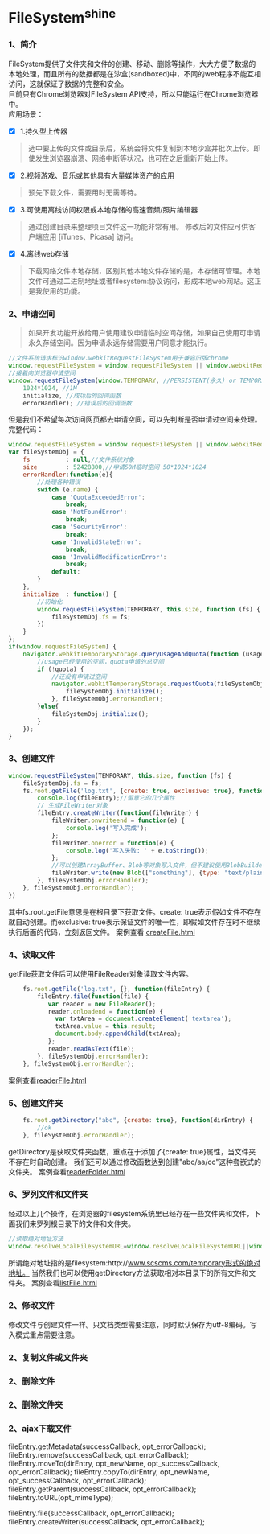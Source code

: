 # FileSystem<sup>shine</sup>
### 1、简介
FileSystem提供了文件夹和文件的创建、移动、删除等操作，大大方便了数据的本地处理，而且所有的数据都是在沙盒(sandboxed)中，不同的web程序不能互相访问，这就保证了数据的完整和安全。<br/>
目前只有Chrome浏览器对FileSystem API支持，所以只能运行在Chrome浏览器中。<br/>
应用场景：

- [x] 1.持久型上传器

>选中要上传的文件或目录后，系统会将文件复制到本地沙盒并批次上传。即使发生浏览器崩溃、网络中断等状况，也可在之后重新开始上传。

- [x] 2.视频游戏、音乐或其他具有大量媒体资产的应用

>预先下载文件，需要用时无需等待。

- [x] 3.可使用离线访问权限或本地存储的高速音频/照片编辑器

>通过创建目录来整理项目文件这一功能非常有用。
>修改后的文件应可供客户端应用 \[iTunes、Picasa] 访问。

- [x] 4.离线web存储<br/>
>下载网络文件本地存储，区别其他本地文件存储的是，本存储可管理。本地文件可通过二进制地址或者filesystem:协议访问，形成本地web网站。这正是我使用的功能。

### 2、申请空间
>如果开发功能开放给用户使用建议申请临时空间存储，如果自己使用可申请永久存储空间。因为申请永远存储需要用户同意才能执行。

```JavaScript
//文件系统请求标识window.webkitRequestFileSystem用于兼容旧版chrome
window.requestFileSystem = window.requestFileSystem || window.webkitRequestFileSystem;
//接着向浏览器申请空间
window.requestFileSystem(window.TEMPORARY, //PERSISTENT(永久) or TEMPORARY(临时)
    1024*1024, //1M
    initialize, //成功后的回调函数
    errorHandler); //错误后的回调函数
```
但是我们不希望每次访问网页都去申请空间，可以先判断是否申请过空间来处理。完整代码：
```JavaScript
window.requestFileSystem = window.requestFileSystem || window.webkitRequestFileSystem;
var fileSystemObj = {
    fs          : null,//文件系统对象
    size        : 52428800,//申请50M临时空间 50*1024*1024
    errorHandler:function(e){
        //处理各种错误
        switch (e.name) {
            case 'QuotaExceededError':
                break;
            case 'NotFoundError':
                break;
            case 'SecurityError':
                break;
            case 'InvalidStateError':
                break;
            case 'InvalidModificationError':
                break;
            default:
        }
    },
    initialize  : function() {
        //初始化
        window.requestFileSystem(TEMPORARY, this.size, function (fs) {
            fileSystemObj.fs = fs;
        })
    }
};
if(window.requestFileSystem) {
    navigator.webkitTemporaryStorage.queryUsageAndQuota(function (usage, quota) {
        //usage已经使用的空间，quota申请的总空间
        if (!quota) {
            //还没有申请过空间
            navigator.webkitTemporaryStorage.requestQuota(fileSystemObj.size, function (grantedBytes) {
                fileSystemObj.initialize();
            }, fileSystemObj.errorHandler);
        }else{
            fileSystemObj.initialize();
        }
    });
}
```
### 3、创建文件
```JavaScript
window.requestFileSystem(TEMPORARY, this.size, function (fs) {
    fileSystemObj.fs = fs;
    fs.root.getFile('log.txt', {create: true, exclusive: true}, function(fileEntry) {
        console.log(fileEntry);//留意它的几个属性
        // 生成FileWriter对象
        fileEntry.createWriter(function(fileWriter) {
            fileWriter.onwriteend = function(e) {
                console.log('写入完成');
            };
            fileWriter.onerror = function(e) {
                console.log('写入失败: ' + e.toString());
            };
            //可以创建ArrayBuffer、Blob等对象写入文件，但不建议使用BlobBuilder弃用方法
            fileWriter.write(new Blob(["something"], {type: "text/plain"}));
        }, fileSystemObj.errorHandler);
    }, fileSystemObj.errorHandler);
})
```
其中fs.root.getFile意思是在根目录下获取文件。create: true表示假如文件不存在就自动创建。而exclusive: true表示保证文件的唯一性，即假如文件存在时不继续执行后面的代码，立刻返回文件。
案例查看 [createFile.html](https://rawgit.com/scscms/FileSystem/master/createFile.html)
### 4、读取文件
getFile获取文件后可以使用FileReader对象读取文件内容。
```JavaScript
    fs.root.getFile('log.txt', {}, function(fileEntry) {
        fileEntry.file(function(file) {
           var reader = new FileReader();    
           reader.onloadend = function(e) {
             var txtArea = document.createElement('textarea');
             txtArea.value = this.result;
             document.body.appendChild(txtArea);
           }; 
           reader.readAsText(file);
        }, fileSystemObj.errorHandler);    
    }, fileSystemObj.errorHandler);
```
案例查看[readerFile.html](https://rawgit.com/scscms/FileSystem/master/readerFile.html)
### 5、创建文件夹
```JavaScript
    fs.root.getDirectory("abc", {create: true}, function(dirEntry) {
        //ok
    }, fileSystemObj.errorHandler);
```
getDirectory是获取文件夹函数，重点在于添加了{create: true}属性，当文件夹不存在时自动创建。
我们还可以通过修改函数达到创建"abc/aa/cc"这种套嵌式的文件夹。
案例查看[readerFolder.html](https://rawgit.com/scscms/FileSystem/master/readerFolder.html)
### 6、罗列文件和文件夹
经过以上几个操作，在浏览器的filesystem系统里已经存在一些文件夹和文件，下面我们来罗列根目录下的文件和文件夹。
```JavaScript
//读取绝对地址方法
window.resolveLocalFileSystemURL=window.resolveLocalFileSystemURL||window.webkitResolveLocalFileSystemURL;
```
所谓绝对地址指的是filesystem:http:\/\/www.scscms.com/temporary形式的绝对地址。
当然我们也可以使用getDirectory方法获取相对本目录下的所有文件和文件夹。
案例查看[listFile.html](https://rawgit.com/scscms/FileSystem/master/listFile.html)
### 2、修改文件
修改文件与创建文件一样。只文档类型需要注意，同时默认保存为utf-8编码。写入模式重点需要注意。
### 2、复制文件或文件夹
### 2、删除文件
### 2、删除文件夹
### 2、ajax下载文件

fileEntry.getMetadata(successCallback, opt_errorCallback);
fileEntry.remove(successCallback, opt_errorCallback);
fileEntry.moveTo(dirEntry, opt_newName, opt_successCallback, opt_errorCallback);
fileEntry.copyTo(dirEntry, opt_newName, opt_successCallback, opt_errorCallback);
fileEntry.getParent(successCallback, opt_errorCallback);
fileEntry.toURL(opt_mimeType);

fileEntry.file(successCallback, opt_errorCallback);
fileEntry.createWriter(successCallback, opt_errorCallback);